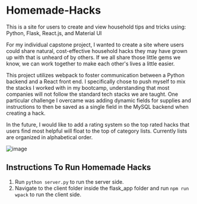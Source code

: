 # Homemade-Hacks

This is a site for users to create and view household tips and tricks using: Python, Flask, React.js, and Material UI

For my individual capstone project, I wanted to create a site where users could share natural, cost-effective household hacks they may have grown up with that is unheard of by others. If we all share those little gems we know, we can work together to make each other's lives a little easier.

This project utilizes webpack to foster communication between a Python backend and a React front end. I specifically chose to push myself to mix the stacks I worked with in my bootcamp, understanding that most companies will not follow the standard tech stacks we are taught. One particular challenge I overcame was adding dynamic fields for supplies and instructions to then be saved as a single field in the MySQL backend when creating a hack.

In the future, I would like to add a rating system so the top rated hacks that users find most helpful will float to the top of category lists. Currently lists are organized in alphabetical order.

![image](https://user-images.githubusercontent.com/95939299/230502678-3ffed538-ce46-4c4e-8400-c81992e47ab2.png)



## Instructions To Run Homemade Hacks

1. Run `python server.py` to run the server side.
2. Navigate to the client folder inside the flask_app folder and run `npm run wpack` to run the client side.
